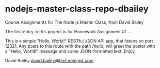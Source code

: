 # nodejs-master-class-repo-dbailey
Course Assignments for The Node.js Master Class, from David Bailey

The first entry in this project is for Homework Assignment #1 ...

This is a simple "Hello, World!" RESTful JSON API app, that listens on 
port 12321.  Any posts to this route with the path /hello, will greet
the poster with a "Hello, World!" message and some JSON-formatted text. 
Enjoy,

David Bailey
david.bailey@technologist.com
